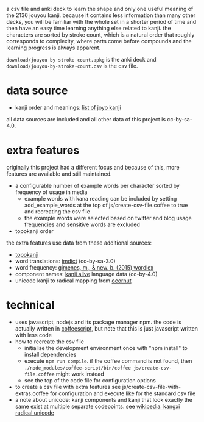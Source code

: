 a csv file and anki deck to learn the shape and only one useful meaning of the 2136 jouyou kanji.
because it contains less information than many other decks, you will be familiar with the whole set in a shorter period of time and then have an easy time learning anything else related to kanji.
the characters are sorted by stroke count, which is a natural order that roughly corresponds to complexity, where parts come before compounds and the learning progress is always apparent.

`download/jouyou by stroke count.apkg` is the anki deck and `download/jouyou-by-stroke-count.csv` is the csv file.

# data source
* kanji order and meanings: [list of joyo kanji](https://en.wikipedia.org/wiki/List_of_j%C5%8Dy%C5%8D_kanji)

all data sources are included and all other data of this project is cc-by-sa-4.0.

# extra features
originally this project had a different focus and because of this, more features are available and still maintained.

* a configurable number of example words per character sorted by frequency of usage in media
  * example words with kana reading can be included by setting add_example_words at the top of js/create-csv-file.coffee to true and recreating the csv file
  * the example words were selected based on twitter and blog usage frequencies and sensitive words are excluded
* topokanji order

the extra features use data from these additional sources:
* [topokanji](https://github.com/scriptin/topokanji)
* word translations: [jmdict](http://www.edrdg.org/jmdict/j_jmdict.html) (cc-by-sa-3.0)
* word frequency: [gimenes, m., & new, b. (2015) wordlex](http://www.lexique.org/?page_id=250)
* component names: [kanji alive](https://github.com/kanjialive/kanji-data-media) language data (cc-by-4.0)
* unicode kanji to radical mapping from [ocornut](https://gist.github.com/ocornut/18844be7446b63d936e4fab8fb5e6e01)

# technical
* uses javascript, nodejs and its package manager npm. the code is actually written in [coffeescript](http://coffeescript.org), but note that this is just javascript written with less code
* how to recreate the csv file
  * initialise the development environment once with "npm install" to install dependencies
  * execute `npm run compile`. if the coffee command is not found, then `./node_modules/coffee-script/bin/coffee js/create-csv-file.coffee` might work instead
  * see the top of the code file for configuration options
* to create a csv file with extra features see js/create-csv-file-with-extras.coffee for configuration and execute like for the standard csv file
* a note about unicode: kanji components and kanji that look exactly the same exist at multiple separate codepoints. see [wikipedia: kangxi radical unicode](https://en.wikipedia.org/wiki/Kangxi_radical#Unicode)
